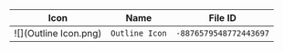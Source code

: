 | Icon | Name | File ID |
| ---  | ---  | ---     |
| ![](Outline Icon.png) | `Outline Icon` | `-8876579548772443697` |
